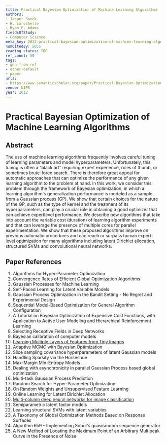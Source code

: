 ```yaml
---
title: Practical Bayesian Optimization of Machine Learning Algorithms
authors:
- Jasper Snoek
- H. Larochelle
- Ryan P. Adams
fieldsOfStudy:
- Computer Science
meta_key: 2012-practical-bayesian-optimization-of-machine-learning-algorithms
numCitedBy: 5055
reading_status: TBD
ref_count: 50
tags:
- gen-from-ref
- other-default
- paper
urls:
- https://www.semanticscholar.org/paper/Practical-Bayesian-Optimization-of-Machine-Learning-Snoek-Larochelle/2e2089ae76fe914706e6fa90081a79c8fe01611e?sort=total-citations
venue: NIPS
year: 2012
---
```


# Practical Bayesian Optimization of Machine Learning Algorithms

## Abstract

The use of machine learning algorithms frequently involves careful tuning of learning parameters and model hyperparameters. Unfortunately, this tuning is often a "black art" requiring expert experience, rules of thumb, or sometimes brute-force search. There is therefore great appeal for automatic approaches that can optimize the performance of any given learning algorithm to the problem at hand. In this work, we consider this problem through the framework of Bayesian optimization, in which a learning algorithm's generalization performance is modeled as a sample from a Gaussian process (GP). We show that certain choices for the nature of the GP, such as the type of kernel and the treatment of its hyperparameters, can play a crucial role in obtaining a good optimizer that can achieve expertlevel performance. We describe new algorithms that take into account the variable cost (duration) of learning algorithm experiments and that can leverage the presence of multiple cores for parallel experimentation. We show that these proposed algorithms improve on previous automatic procedures and can reach or surpass human expert-level optimization for many algorithms including latent Dirichlet allocation, structured SVMs and convolutional neural networks.

## Paper References

1. Algorithms for Hyper-Parameter Optimization
2. Convergence Rates of Efficient Global Optimization Algorithms
3. Gaussian Processes for Machine Learning
4. Self-Paced Learning for Latent Variable Models
5. Gaussian Process Optimization in the Bandit Setting - No Regret and Experimental Design
6. Sequential Model-Based Optimization for General Algorithm Configuration
7. A Tutorial on Bayesian Optimization of Expensive Cost Functions, with Application to Active User Modeling and Hierarchical Reinforcement Learning
8. Selecting Receptive Fields in Deep Networks
9. Bayesian calibration of computer models
10. [Learning Multiple Layers of Features from Tiny Images](2009-learning-multiple-layers-of-features-from-tiny-images)
11. Adaptive MCMC with Bayesian Optimization
12. Slice sampling covariance hyperparameters of latent Gaussian models
13. Handling Sparsity via the Horseshoe
14. Max-Margin Min-Entropy Models
15. Dealing with asynchronicity in parallel Gaussian Process based global optimization
16. Multi-task Gaussian Process Prediction
17. Random Search for Hyper-Parameter Optimization
18. On Random Weights and Unsupervised Feature Learning
19. Online Learning for Latent Dirichlet Allocation
20. [Multi-column deep neural networks for image classification](2012-multi-column-deep-neural-networks-for-image-classification)
21. Semiparametric latent factor models
22. Learning structural SVMs with latent variables
23. A Taxonomy of Global Optimization Methods Based on Response Surfaces
24. Algorithm 659 - Implementing Sobol's quasirandom sequence generator
25. A New Method of Locating the Maximum Point of an Arbitrary Multipeak Curve in the Presence of Noise
